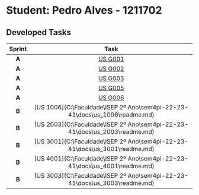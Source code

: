 # Student: Pedro Alves - 1211702[]()

## Developed Tasks


|  Sprint  |                                     Task                                     |
|:--------:|:----------------------------------------------------------------------------:|
|  **A**   |                       [US G001](../us_g001/readme.md)                        |
|  **A**   |                       [US G002](../us_1012/readme.md)                        |
|  **A**   |                       [US G003](../us_g003/readme.md)                        |
|  **A**   |                       [US G005](../us_g005/readme.md)                        |
|  **A**   |                       [US G006](../us_g006/readme.md)                        |
|  **B**   |  [US 1006](C:\Faculdade\ISEP 2º Ano\sem4pi-22-23-41\docs\us_1006\readme.md)  |
|  **B**   |  [US 2003](C:\Faculdade\ISEP 2º Ano\sem4pi-22-23-41\docs\us_2003\readme.md)  |
|  **B**   |  [US 3001](C:\Faculdade\ISEP 2º Ano\sem4pi-22-23-41\docs\us_3001\readme.md)  |
|  **B**   |  [US 4001](C:\Faculdade\ISEP 2º Ano\sem4pi-22-23-41\docs\us_4001\readme.md)  |
|  **B**   |  [US 3003](C:\Faculdade\ISEP 2º Ano\sem4pi-22-23-41\docs\us_3003\readme.md)  |
